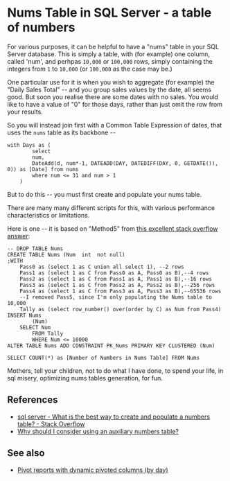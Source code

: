# Nums Table in SQL Server - a table of numbers

For various purposes, it can be helpful to have a "nums" table in your SQL Server database. This is simply a table, with (for example) one column, called 'num', and perhpas `10,000` or `100,000` rows, simply containing the integers from `1` to `10,000` (or `100,000` as the case may be.)

One particular use for it is when you wish to aggregate (for example) the "Daily Sales Total" -- and you group sales values by the date, all seems good. But soon you realise there are some dates with no sales. You would like to have a value of "0" for those days, rather than just omit the row from your results.

So you will instead join first with a Common Table Expression of dates, that uses the `nums` table as its backbone --

	with Days as (
			select
			num,
			DateAdd(d, num*-1, DATEADD(DAY, DATEDIFF(DAY, 0, GETDATE()), 0)) as [Date] from nums
			where num <= 31 and num > 1
		)

But to do this -- you must first create and populate your nums table.

There are many many different scripts for this, with various performance characteristics or limitations. 

Here is one -- it is based on "Method5" from [this excellent stack overflow answer](https://stackoverflow.com/a/1407488/49):



	-- DROP TABLE Nums
	CREATE TABLE Nums (Num  int  not null)  
	;WITH
		Pass0 as (select 1 as C union all select 1), --2 rows
		Pass1 as (select 1 as C from Pass0 as A, Pass0 as B),--4 rows
		Pass2 as (select 1 as C from Pass1 as A, Pass1 as B),--16 rows
		Pass3 as (select 1 as C from Pass2 as A, Pass2 as B),--256 rows
		Pass4 as (select 1 as C from Pass3 as A, Pass3 as B),--65536 rows
		--I removed Pass5, since I'm only populating the Nums table to 10,000
		Tally as (select row_number() over(order by C) as Num from Pass4)
	INSERT Nums
			(Num)
		SELECT Num
			FROM Tally
			WHERE Num <= 10000
	ALTER TABLE Nums ADD CONSTRAINT PK_Nums PRIMARY KEY CLUSTERED (Num)
		
	SELECT COUNT(*) as [Number of Numbers in Nums Table] FROM Nums


Mothers, tell your children, not to do what I have done, to spend your life, in sql misery, optimizing nums tables generation, for fun.

## References

- [sql server - What is the best way to create and populate a numbers table? - Stack Overflow](https://stackoverflow.com/questions/1393951/what-is-the-best-way-to-create-and-populate-a-numbers-table)
- [Why should I consider using an auxiliary numbers table?](https://web.archive.org/web/20150812093111/http://web.archive.org/web/20150411042510/http://sqlserver2000.databases.aspfaq.com/why-should-i-consider-using-an-auxiliary-numbers-table.html)

## See also

- [Pivot reports with dynamic pivoted columns (by day)](pivot.md)
